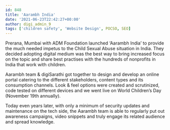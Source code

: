 ```yaml
---
id: 848
title: 'Aarambh India'
date: '2021-06-23T22:42:27+00:00'
author: digi_admin_9
tags: ['children safety', 'Website Design', POCSO, SEO]
---
```


Prerana, Mumbai with ADM Foundation launched ‘Aarambh India’ to provide the much needed impetus to the Child Sexual Abuse situation in India. They decided adopting digital medium was the best way to bring increased focus on the topic and share best practises with the hundreds of nonprofits in India that work with children.

Aarambh team &amp; digiSarathi got together to design and develop an online portal catering to the different stakeholders, content types and its consumption channels. Look &amp; feel options were created and scrutinized, code tested on different devices and we went live on World Children’s Day (November 19th annually).

Today even years later, with only a minimum of security updates and maintenance on the tech side, the Aarambh team is able to regularly put out awareness campaigns, video snippets and truly engage its related audience and spread knowledge.
